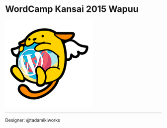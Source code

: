 # WordCamp Kansai 2015 Wapuu

![WordCamp Kansai 2015 Wapuu](https://raw.githubusercontent.com/wckansai2015/wapuu/master/wck2015-wapuu.png)


----

Designer: @tadamikiworks
